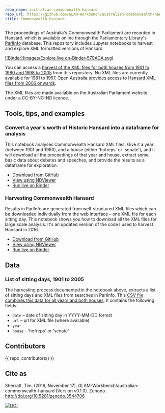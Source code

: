 ```yaml
---
repo_name: australian-commonwealth-hansard
repo_url: https://github.com/GLAM-Workbench/australian-commonwealth-hansard
title: Commonwealth Hansard
---
```


The proceedings of Australia's Commonwealth Parliament are recorded in Hansard, which is available online through the Parliamentary Library's [ParlInfo](https://parlinfo.aph.gov.au/parlInfo/search/summary/summary.w3p;adv=yes;orderBy=_fragment_number,doc_date-rev;query=Dataset:hansardr,hansardr80;resCount=Default) database. This repository includes Jupyter notebooks to harvest and explore XML formatted versions of Hansard.

[![Binder](images/Explore live on-Binder-579ACA.svg)](https://mybinder.org/v2/gh/GLAM-Workbench/australian-commonwealth-hansard/master?urlpath=lab)

You can access a [harvest of the XML files for both houses from 1901 to 1980 and 1998 to 2005](https://github.com/wragge/hansard-xml) from this repository. No XML files are currently available for 1981 to 1997. Open Australia provides access to [Hansard XML files from 2006 onwards](http://data.openaustralia.org.au/).

The XML files are made available on the Australian Parliament website under a CC-BY-NC-ND licence.

## Tools, tips, and examples

### Convert a year's worth of Historic Hansard into a dataframe for analysis
This notebook analyses Commonwealth Hansard XML files. Give it a year (between 1901 and 1980), and a house (either 'hofreps' or 'senate'), and it will download all the proceedings of that year and house, extract some basic data about debates and speeches, and provide the results as a dataframe for exploration.

* [Download from GitHub](https://github.com/GLAM-Workbench/australian-commonwealth-hansard/blob/master/convert-a-year-to-dataframe.ipynb)
* [View using NBViewer](https://nbviewer.jupyter.org/github/GLAM-Workbench/australian-commonwealth-hansard/blob/master/convert-a-year-to-dataframe.ipynb)
* [Run live on Binder](https://mybinder.org/v2/gh/GLAM-Workbench/australian-commonwealth-hansard/master?urlpath=lab/tree/convert-a-year-to-dataframe.ipynb)

### Harvesting Commonwealth Hansard
Results in ParlInfo are generated from well-structured XML files which can be downloaded individually from the web interface – one XML file for each sitting day. This notebook shows you how to download all the XML files for large scale analysis. It's an updated version of the code I used to harvest Hansard in 2016.

* [Download from GitHub](https://github.com/GLAM-Workbench/australian-commonwealth-hansard/blob/master/Harvesting-Commonwealth-Hansard.ipynb)
* [View using NBViewer](https://nbviewer.jupyter.org/github/GLAM-Workbench/australian-commonwealth-hansard/blob/master/Harvesting-Commonwealth-Hansard.ipynb)
* [Run live on Binder](https://mybinder.org/v2/gh/GLAM-Workbench/australian-commonwealth-hansard/master?urlpath=lab/tree/Harvesting-Commonwealth-Hansard.ipynb)

## Data

### List of sitting days, 1901 to 2005

The harvesting process documented in the notebook above, extracts a list of sitting days and XML files from searches in ParlInfo. This [CSV file combines this data for all years and both houses](https://github.com/GLAM-Workbench/australian-commonwealth-hansard/blob/master/data/all-sitting-days.csv). It contains the following fields:

* `date` – date of sitting day in YYYY-MM-DD format
* `url` – url for XML file (where available)
* `year`
* `house` – 'hofreps' or 'senate'

## Contributors

{{ repo_contributors() }}

## Cite as

Sherratt, Tim. (2019, November 17). GLAM-Workbench/australian-commonwealth-hansard (Version v0.1.0). Zenodo. <http://doi.org/10.5281/zenodo.3544706>

[![DOI](https://zenodo.org/badge/DOI/10.5281/zenodo.3544706.svg)](https://doi.org/10.5281/zenodo.3544706)
